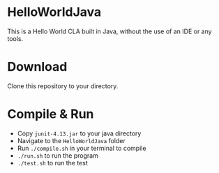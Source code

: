 # HelloWorldJava

This is a Hello World CLA built in Java, without the use of an IDE or any tools.

# Download

Clone this repository to your directory.

# Compile & Run

- Copy `junit-4.13.jar` to your java directory
- Navigate to the `HelloWorldJava` folder
- Run `./compile.sh` in your terminal to compile
- `./run.sh` to run the program
- `./test.sh` to run the test 
